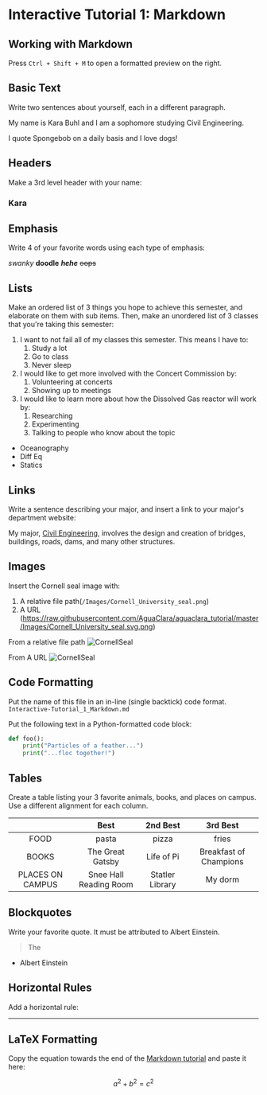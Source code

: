 # Interactive Tutorial 1: Markdown

## Working with Markdown

Press `Ctrl + Shift + M` to open a formatted preview on the right.

## Basic Text

Write two sentences about yourself, each in a different paragraph.

My name is Kara Buhl and I am a sophomore studying Civil Engineering.

I quote Spongebob on a daily basis and I love dogs!

## Headers

Make a 3rd level header with your name:

### Kara

## Emphasis

Write 4 of your favorite words using each type of emphasis:

*swanky* **doodle** ***hehe*** ~~oops~~

## Lists

Make an ordered list of 3 things you hope to achieve this semester, and elaborate on them with sub items. Then, make an unordered list of 3 classes that you're taking this semester:

1. I want to not fail all of my classes this semester. This means I have to:
    1. Study a lot
    2. Go to class
    3. Never sleep
2. I would like to get more involved with the Concert Commission by:
    1. Volunteering at concerts
    2. Showing up to meetings
3. I would like to learn more about how the Dissolved Gas reactor will work by:
    1. Researching
    2. Experimenting
    3. Talking to people who know about the topic

* Oceanography
* Diff Eq
* Statics

## Links

Write a sentence describing your major, and insert a link to your major's department website:

My major, [Civil Engineering](http://www.cee.cornell.edu/), involves the design and creation of bridges, buildings, roads, dams, and many other structures.

## Images

Insert the Cornell seal image with:
  1. A relative file path(`/Images/Cornell_University_seal.png`)
  2. A URL (https://raw.githubusercontent.com/AguaClara/aguaclara_tutorial/master/Images/Cornell_University_seal.svg.png)

From a relative file path
![CornellSeal](/Images/Cornell_University_seal.png)

From A URL
![CornellSeal](https://github.com/kab394/aguaclara_tutorial/blob/master/Images/Cornell_University_seal.png?raw=true)

## Code Formatting

Put the name of this file in an in-line (single backtick) code format.
`
Interactive-Tutorial_1_Markdown.md
`


Put the following text in a Python-formatted code block:

```python
def foo():
    print("Particles of a feather...")
    print("...floc together!")
```


## Tables

Create a table listing your 3 favorite animals, books, and places on campus. Use a different alignment for each column.

|    | Best | 2nd Best | 3rd Best|
|:--:|:---------:|:-----:|:---:|
|FOOD|pasta| pizza|fries|
|BOOKS|The Great Gatsby|Life of Pi|Breakfast of Champions|
|PLACES ON CAMPUS|Snee Hall Reading Room|Statler Library|My dorm|


## Blockquotes

Write your favorite quote. It must be attributed to Albert Einstein.

> The
- Albert Einstein

## Horizontal Rules

Add a horizontal rule:

---

## LaTeX Formatting

Copy the equation towards the end of the [Markdown tutorial](https://github.com/AguaClara/aguaclara_tutorial/wiki/Markdown#latex-formatting) and paste it here:

$$ a^2 + b^2 = c^2 $$

